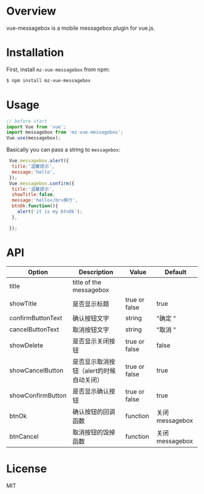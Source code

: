 # Overview
vue-messagebox is a mobile messagebox plugin for vue.js.

# Installation
First, install `mz-vue-messagebox` from npm:
```bash
$ npm install mz-vue-messagebox
```

# Usage
```Javascript
// before start
import Vue from 'vue';
import messagebox from 'mz-vue-messagebox';
Vue.use(messagebox);

```
Basically you can pass a string to `messagebox`:
```Javascript
 Vue.messagebox.alert({
  title:'温馨提示',
  message:'hello',
 });
 Vue.messagebox.confirm({
  title:'温馨提示',
  showTitle:false,
  message:'hello</br>换行',
  btnOk:function(){
    alert('it is my btnOk');
  },

 });
```


# API
| Option               | Description                           | Value                 | Default  |
|-----------           |---------------------------------------|-----------------------|----------|
| title                | title of the messagebox               |                       |          |
| showTitle            | 是否显示标题                            |  true or false        |  true
| confirmButtonText    | 确认按钮文字                            |             string    |   "确定 "
| cancelButtonText     | 取消按钮文字                            |             string    |   "取消 " |
| showDelete           | 是否显示关闭按钮                         |  true or false        |  false   |
| showCancelButton     | 是否显示取消按钮（alert的时候自动关闭）    |true or false           |true      |
| showConfirmButton    | 是否显示确认按钮                         |        true or false  |true       |
| btnOk                | 确认按钮的回调 函数                      |            function    |关闭messagebox   |
| btnCancel            | 取消按钮的毁掉函数                       |            function   |关闭messagebox   |




# License
MIT